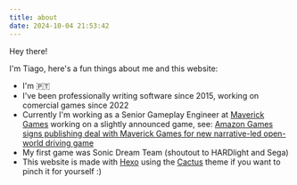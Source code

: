```yaml
---
title: about
date: 2024-10-04 21:53:42
---
```

Hey there!

I'm Tiago, here's a fun things about me and this website:
- I'm 🇵🇹
- I've been professionally writing software since 2015, working on comercial games since 2022
- Currently I'm working as a Senior Gameplay Engineer at [Maverick Games](https://maverick-games.com/) working on a slightly announced game, see: [Amazon Games signs publishing deal with Maverick Games for new narrative-led open-world driving game](https://www.amazongames.com/en-us/news/articles/maverick-games-publishing-agreement)
- My first game was Sonic Dream Team (shoutout to HARDlight and Sega)
- This website is made with [Hexo](https://hexo.io/) using the [Cactus](https://github.com/probberechts/hexo-theme-cactus) theme if you want to pinch it for yourself :)